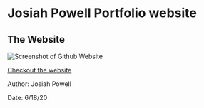 # Josiah Powell Portfolio website

## The Website

![Screenshot of Github Website](https://joepall.github.io/CSS-Bootstrap/Assets/Images/screenshot.png)

[Checkout the website](https://salty-eyrie-05927.herokuapp.com/)


Author: Josiah Powell

Date: 6/18/20